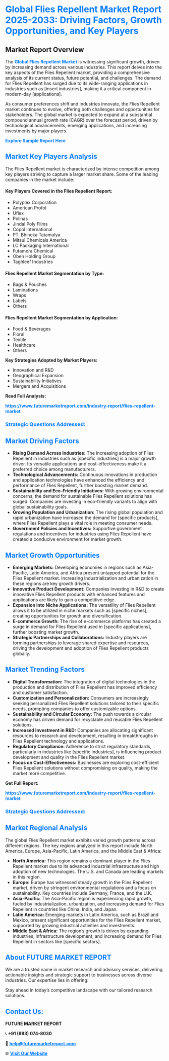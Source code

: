 <h1 style="color: #007BFF;">Global Flies Repellent Market Report 2025-2033: Driving Factors, Growth Opportunities, and Key Players</h1>

<section id="overview">
<h2>Market Report Overview</h2>
<p>The <a href="https://www.futuremarketreport.com/industry-report/flies-repellent-market" style="color: #007BFF; text-decoration: none;"><strong>Global Flies Repellent Market</strong></a> is witnessing significant growth, driven by increasing demand across various industries. This report delves into the key aspects of the Flies Repellent market, providing a comprehensive analysis of its current status, future potential, and challenges. The demand for Flies Repellent has surged due to its wide-ranging applications in industries such as [insert industries], making it a critical component in modern-day [applications].</p>
<p>As consumer preferences shift and industries innovate, the Flies Repellent market continues to evolve, offering both challenges and opportunities for stakeholders. The global market is expected to expand at a substantial compound annual growth rate (CAGR) over the forecast period, driven by technological advancements, emerging applications, and increasing investments by major players.</p>
</section>

<section id="overview">
<p><a href="https://www.futuremarketreport.com/request-sample/reportId=33969" style="color: #007BFF; text-decoration: none;"><strong>Explore Sample Report Here</strong></a></p>
</section>

<section id="key-players">
<h2 style="color: #007BFF;">Market Key Players Analysis</h2>
<p>The Flies Repellent market is characterized by intense competition among key players striving to capture a larger market share. Some of the leading companies in the market include:</p>
<h4>Key Players Covered in the Flies Repellent Report:</h4>
<ul><li>Polyplex Corporation</li><li>American Profol</li><li>Uflex</li><li>Polinas</li><li>Jindal Poly Films</li><li>Copol International</li><li>PT. Bhineka Tatamulya</li><li>Mitsui Chemicals America</li><li>LC Packaging International</li><li>Futamora Chemical</li><li>Oben Holding Group</li><li>Taghleef Industries</li></ul>
<h4>Flies Repellent Market Segmentation by Type:</h4>
<ul><li>Bags &amp; Pouches</li><li>Laminations</li><li>Wraps</li><li>Labels</li><li>Others</li></ul>

<h4>Flies Repellent Market Segmentation by Application:</h4>
<ul><li>Food &amp; Beverages</li><li>Floral</li><li>Textile</li><li>Healthcare</li><li>Others</li></ul>
<p><strong>Key Strategies Adopted by Market Players:</strong></p>
<ul>
<li>Innovation and R&D</li>
<li>Geographical Expansion</li>
<li>Sustainability Initiatives</li>
<li>Mergers and Acquisitions</li>
</ul>
</section>

<section>
<p><strong>Read Full Analysis: </strong></p><a href="https://www.futuremarketreport.com/industry-report/flies-repellent-market" style="color: #007BFF; text-decoration: none;"><strong>https://www.futuremarketreport.com/industry-report/flies-repellent-market</strong></a>
<h3 style="color: #007BFF;">Strategic Questions Addressed:</h3>
</section>

<section id="driving-factors">
<h2 style="color: #007BFF;">Market Driving Factors</h2>
<ul>
<li><strong>Rising Demand Across Industries:</strong> The increasing adoption of Flies Repellent in industries such as [specific industries] is a major growth driver. Its versatile applications and cost-effectiveness make it a preferred choice among manufacturers.</li>
<li><strong>Technological Advancements:</strong> Continuous innovations in production and application technologies have enhanced the efficiency and performance of Flies Repellent, further boosting market demand.</li>
<li><strong>Sustainability and Eco-Friendly Initiatives:</strong> With growing environmental concerns, the demand for sustainable Flies Repellent solutions has surged. Companies are investing in eco-friendly variants to align with global sustainability goals.</li>
<li><strong>Growing Population and Urbanization:</strong> The rising global population and rapid urbanization have increased the demand for [specific products], where Flies Repellent plays a vital role in meeting consumer needs.</li>
<li><strong>Government Policies and Incentives:</strong> Supportive government regulations and incentives for industries using Flies Repellent have created a conducive environment for market growth.</li>
</ul>
</section>

<section id="growth-opportunities">
<h2 style="color: #007BFF;">Market Growth Opportunities</h2>
<ul>
<li><strong>Emerging Markets:</strong> Developing economies in regions such as Asia-Pacific, Latin America, and Africa present untapped potential for the Flies Repellent market. Increasing industrialization and urbanization in these regions are key growth drivers.</li>
<li><strong>Innovative Product Development:</strong> Companies investing in R&D to create innovative Flies Repellent products with enhanced features and applications are likely to gain a competitive edge.</li>
<li><strong>Expansion into Niche Applications:</strong> The versatility of Flies Repellent allows it to be utilized in niche markets such as [specific niches], creating opportunities for growth and diversification.</li>
<li><strong>E-commerce Growth:</strong> The rise of e-commerce platforms has created a surge in demand for Flies Repellent used in [specific applications], further boosting market growth.</li>
<li><strong>Strategic Partnerships and Collaborations:</strong> Industry players are forming partnerships to leverage shared expertise and resources, driving the development and adoption of Flies Repellent products globally.</li>
</ul>
</section>

<section id="trending-factors">
<h2 style="color: #007BFF;">Market Trending Factors</h2>
<ul>
<li><strong>Digital Transformation:</strong> The integration of digital technologies in the production and distribution of Flies Repellent has improved efficiency and customer satisfaction.</li>
<li><strong>Customization and Personalization:</strong> Consumers are increasingly seeking personalized Flies Repellent solutions tailored to their specific needs, prompting companies to offer customizable options.</li>
<li><strong>Sustainability and Circular Economy:</strong> The push towards a circular economy has driven demand for recyclable and reusable Flies Repellent solutions.</li>
<li><strong>Increased Investment in R&D:</strong> Companies are allocating significant resources to research and development, resulting in breakthroughs in Flies Repellent technology and applications.</li>
<li><strong>Regulatory Compliance:</strong> Adherence to strict regulatory standards, particularly in industries like [specific industries], is influencing product development and quality in the Flies Repellent market.</li>
<li><strong>Focus on Cost-Effectiveness:</strong> Businesses are exploring cost-efficient Flies Repellent solutions without compromising on quality, making the market more competitive.</li>
</ul>
</section>

<section>
<p><strong>Get Full Report: </strong></p><a href="https://www.futuremarketreport.com/industry-report/flies-repellent-market" style="color: #007BFF; text-decoration: none;"><strong>https://www.futuremarketreport.com/industry-report/flies-repellent-market</strong></a>
<h3 style="color: #007BFF;">Strategic Questions Addressed:</h3>
</section>


<section id="regional-analysis">
<h2 style="color: #007BFF;">Market Regional Analysis</h2>
<p>The global Flies Repellent market exhibits varied growth patterns across different regions. The key regions analyzed in this report include North America, Europe, Asia-Pacific, Latin America, and the Middle East & Africa:</p>
<ul>
<li><strong>North America:</strong> This region remains a dominant player in the Flies Repellent market due to its advanced industrial infrastructure and high adoption of new technologies. The U.S. and Canada are leading markets in this region.</li>
<li><strong>Europe:</strong> Europe has witnessed steady growth in the Flies Repellent market, driven by stringent environmental regulations and a focus on sustainability. Key countries include Germany, France, and the U.K.</li>
<li><strong>Asia-Pacific:</strong> The Asia-Pacific region is experiencing rapid growth, fueled by industrialization, urbanization, and increasing demand for Flies Repellent in countries like China, India, and Japan.</li>
<li><strong>Latin America:</strong> Emerging markets in Latin America, such as Brazil and Mexico, present significant opportunities for the Flies Repellent market, supported by growing industrial activities and investments.</li>
<li><strong>Middle East & Africa:</strong> The region’s growth is driven by expanding industries, infrastructure development, and increasing demand for Flies Repellent in sectors like [specific sectors].</li>
</ul>
</section>

<footer>
<h2 style="color: #007BFF;">About FUTURE MARKET REPORT</h2>
<p>We are a trusted name in market research and advisory services, delivering actionable insights and strategic support to businesses across diverse industries. Our expertise lies in offering:</p>

<p>Stay ahead in today’s competitive landscape with our tailored research solutions.</p>

<h2 style="color: #007BFF;">Contact Us:</h2>
<p><strong>FUTURE MARKET REPORT</strong></p>
<p>📞 <strong>+91 (883) 074-8030</strong></p>
<p>📧 <strong><a href="mailto:help@futuremarketreport.com" style="color: #007BFF;">help@futuremarketreport.com</a></strong></p>
<p>🌐 <strong><a href="https://www.futuremarketreport.com/" style="color: #007BFF;">Visit Our Website</a></strong></p>
</footer>